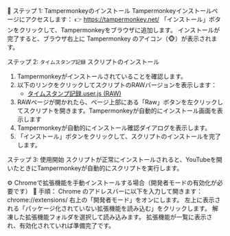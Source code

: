 🧩 ステップ 1: Tampermonkeyのインストール
Tampermonkeyインストールページにアクセスします：
👉 https://tampermonkey.net/
「インストール」ボタンをクリックして、Tampermonkeyをブラウザに追加します。
インストールが完了すると、ブラウザ右上に Tampermonkey のアイコン（🐵）が表示されます。

ステップ 2: `タイムスタンプ記録` スクリプトのインストール
1. Tampermonkeyがインストールされていることを確認します。
2. 以下のリンクをクリックしてスクリプトのRAWバージョンを表示します：
   - [タイムスタンプ記録.user.js (RAW)](https://github.com/Shinya1015/-/blob/main/%E3%82%BF%E3%82%A4%E3%83%A0%E3%82%B9%E3%82%BF%E3%83%B3%E3%83%97%E8%A8%98%E9%8C%B2.user.js)
3. RAWページが開かれたら、ページ上部にある「Raw」ボタンを左クリックしてスクリプトを開きます。Tampermonkeyが自動的にインストール画面を表示します
4. Tampermonkeyが自動的にインストール確認ダイアログを表示します。
5. 「インストール」ボタンをクリックして、スクリプトのインストールを完了します。

ステップ 3: 使用開始
スクリプトが正常にインストールされると、YouTubeを開いたときにTampermonkeyが自動的にスクリプトを実行します。

⚙️ Chromeで拡張機能を手動インストールする場合（開発者モードの有効化が必要です）
🔧 手順：
Chrome のアドレスバーに以下を入力して開きます：
chrome://extensions/
右上の「開発者モード」をオンにします。
左上に表示される「パッケージ化されていない拡張機能を読み込む」をクリックします。
解凍した拡張機能フォルダを選択して読み込みます。
拡張機能が一覧に表示され、有効化されていれば準備完了です。
